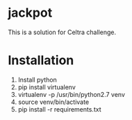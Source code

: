 jackpot
=======

This is a solution for Celtra challenge.

Installation
============
1. Install python
2. pip install virtualenv
3. virtualenv -p /usr/bin/python2.7 venv
4. source venv/bin/activate
5. pip install -r requirements.txt


